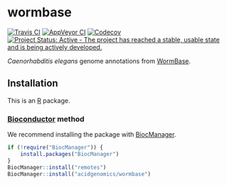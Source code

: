 # wormbase

[![Travis CI](https://travis-ci.org/acidgenomics/wormbase.svg?branch=master)](https://travis-ci.org/acidgenomics/wormbase)
[![AppVeyor CI](https://ci.appveyor.com/api/projects/status/8hmhfpsfngn5kcg9/branch/master?svg=true)](https://ci.appveyor.com/project/mjsteinbaugh/wormbase/branch/master)
[![Codecov](https://codecov.io/gh/acidgenomics/wormbase/branch/master/graph/badge.svg)](https://codecov.io/gh/acidgenomics/wormbase)
[![Project Status: Active - The project has reached a stable, usable state and is being actively developed.](http://www.repostatus.org/badges/latest/active.svg)](http://www.repostatus.org/#active)

*Caenorhabditis elegans* genome annotations from [WormBase][].

## Installation

This is an [R][] package.

### [Bioconductor][] method

We recommend installing the package with [BiocManager][].

```r
if (!require("BiocManager")) {
    install.packages("BiocManager")
}
BiocManager::install("remotes")
BiocManager::install("acidgenomics/wormbase")
```

[BiocManager]: https://cran.r-project.org/package=BiocManager
[Bioconductor]: https://bioconductor.org/
[R]: https://www.r-project.org/
[WormBase]: http://www.wormbase.org/

